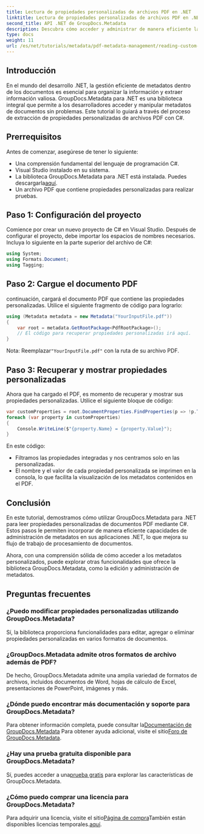 ```yaml
---
title: Lectura de propiedades personalizadas de archivos PDF en .NET
linktitle: Lectura de propiedades personalizadas de archivos PDF en .NET
second_title: API .NET de GroupDocs.Metadata
description: Descubra cómo acceder y administrar de manera eficiente las propiedades personalizadas de los documentos PDF mediante GroupDocs.Metadata para .NET. Este completo tutorial ofrece una guía paso a paso.
type: docs
weight: 11
url: /es/net/tutorials/metadata/pdf-metadata-management/reading-custom-properties-from-pdf/
---
```

## Introducción

En el mundo del desarrollo .NET, la gestión eficiente de metadatos dentro de los documentos es esencial para organizar la información y extraer información valiosa. GroupDocs.Metadata para .NET es una biblioteca integral que permite a los desarrolladores acceder y manipular metadatos de documentos sin problemas. Este tutorial lo guiará a través del proceso de extracción de propiedades personalizadas de archivos PDF con C#. 

## Prerrequisitos

Antes de comenzar, asegúrese de tener lo siguiente:

- Una comprensión fundamental del lenguaje de programación C#.
- Visual Studio instalado en su sistema.
-  La biblioteca GroupDocs.Metadata para .NET está instalada. Puedes descargarla[aquí](https://releases.groupdocs.com/metadata/net/).
- Un archivo PDF que contiene propiedades personalizadas para realizar pruebas.

## Paso 1: Configuración del proyecto

Comience por crear un nuevo proyecto de C# en Visual Studio. Después de configurar el proyecto, debe importar los espacios de nombres necesarios. Incluya lo siguiente en la parte superior del archivo de C#:

```csharp
using System;
using Formats.Document;
using Tagging;
```

## Paso 2: Cargue el documento PDF

continuación, cargará el documento PDF que contiene las propiedades personalizadas. Utilice el siguiente fragmento de código para lograrlo:

```csharp
using (Metadata metadata = new Metadata("YourInputFile.pdf"))
{
    var root = metadata.GetRootPackage<PdfRootPackage>();
    // El código para recuperar propiedades personalizadas irá aquí.
}
```

 Nota: Reemplazar`"YourInputFile.pdf"` con la ruta de su archivo PDF.

## Paso 3: Recuperar y mostrar propiedades personalizadas

Ahora que ha cargado el PDF, es momento de recuperar y mostrar sus propiedades personalizadas. Utilice el siguiente bloque de código:

```csharp
var customProperties = root.DocumentProperties.FindProperties(p => !p.Tags.Contains(Tags.Document.BuiltIn));
foreach (var property in customProperties)
{
    Console.WriteLine($"{property.Name} = {property.Value}");
}
```

En este código:
- Filtramos las propiedades integradas y nos centramos solo en las personalizadas.
- El nombre y el valor de cada propiedad personalizada se imprimen en la consola, lo que facilita la visualización de los metadatos contenidos en el PDF.

## Conclusión

En este tutorial, demostramos cómo utilizar GroupDocs.Metadata para .NET para leer propiedades personalizadas de documentos PDF mediante C#. Estos pasos le permiten incorporar de manera eficiente capacidades de administración de metadatos en sus aplicaciones .NET, lo que mejora su flujo de trabajo de procesamiento de documentos. 

Ahora, con una comprensión sólida de cómo acceder a los metadatos personalizados, puede explorar otras funcionalidades que ofrece la biblioteca GroupDocs.Metadata, como la edición y administración de metadatos.

## Preguntas frecuentes

### ¿Puedo modificar propiedades personalizadas utilizando GroupDocs.Metadata?
Sí, la biblioteca proporciona funcionalidades para editar, agregar o eliminar propiedades personalizadas en varios formatos de documentos.

### ¿GroupDocs.Metadata admite otros formatos de archivo además de PDF?
De hecho, GroupDocs.Metadata admite una amplia variedad de formatos de archivos, incluidos documentos de Word, hojas de cálculo de Excel, presentaciones de PowerPoint, imágenes y más.

### ¿Dónde puedo encontrar más documentación y soporte para GroupDocs.Metadata?
 Para obtener información completa, puede consultar la[Documentación de GroupDocs.Metadata](https://reference.groupdocs.com/metadata/net/) Para obtener ayuda adicional, visite el sitio[Foro de GroupDocs.Metadata](https://forum.groupdocs.com/c/metadata/14).

### ¿Hay una prueba gratuita disponible para GroupDocs.Metadata?
 Sí, puedes acceder a una[prueba gratis](https://releases.groupdocs.com/) para explorar las características de GroupDocs.Metadata.

### ¿Cómo puedo comprar una licencia para GroupDocs.Metadata?
 Para adquirir una licencia, visite el sitio[Página de compra](https://purchase.groupdocs.com/buy)También están disponibles licencias temporales.[aquí](https://purchase.groupdocs.com/temporary-license/).